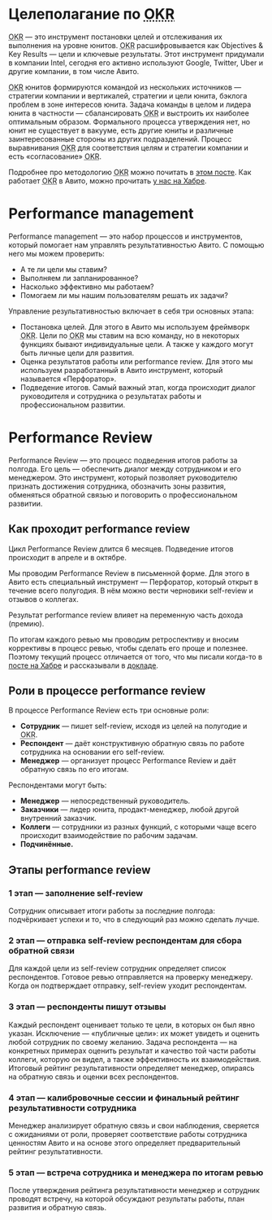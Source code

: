 # Целеполагание по <abbr title="Objectives and key results">OKR</abbr>
<abbr title="Objectives and key results">OKR</abbr> — это инструмент постановки целей и отслеживания их выполнения на уровне юнитов. <abbr title="Objectives and key results">OKR</abbr> расшифровывается как Objectives & Key Results — цели и ключевые результаты. Этот инструмент придумали в компании Intel, сегодня его активно используют Google, Twitter, Uber и другие компании, в том числе Авито. 

<abbr title="Objectives and key results">OKR</abbr> юнитов формируются командой из нескольких источников — стратегии компании и вертикалей, стратегии и цели юнита, бэклога проблем в зоне интересов юнита. Задача команды в целом и лидера юнита в частности — сбалансировать <abbr title="Objectives and key results">OKR</abbr> и выстроить их наиболее оптимальным образом. Формального процесса утверждения нет, но юнит не существует в вакууме, есть другие юниты и различные заинтересованные стороны из других подразделений. Процесс выравнивания <abbr title="Objectives and key results">OKR</abbr> для соответствия целям и стратегии компании и есть «согласование» <abbr title="Objectives and key results">OKR</abbr>. 

Подробнее про методологию <abbr title="Objectives and key results">OKR</abbr> можно почитать в [этом посте](https://medium.com/@robingop/%D1%86%D0%B5%D0%BB%D0%B5%D0%BF%D0%BE%D0%BB%D0%B0%D0%B3%D0%B0%D0%BD%D0%B8%D0%B5-%D1%81-%D0%BF%D0%BE%D0%BC%D0%BE%D1%89%D1%8C%D1%8E-okr-7934ac3d7303). Как работает <abbr title="Objectives and key results">OKR</abbr> в Авито, можно прочитать [у нас на Хабре](https://habr.com/ru/company/avito/blog/449426/).

# Performance management

Performance management — это набор процессов и инструментов, который помогает нам управлять результативностью Авито. С помощью него мы можем проверить: 
- А те ли цели мы ставим? 
- Выполняем ли запланированное? 
- Насколько эффективно мы работаем? 
- Помогаем ли мы нашим пользователям решать их задачи?

Управление результативностью включает в себя три основных этапа:

- Постановка целей. Для этого в Авито мы используем фреймворк <abbr title="Objectives and key results">OKR</abbr>. Цели по <abbr title="Objectives and key results">OKR</abbr> мы ставим на всю команду, но в некоторых функциях бывают индивидуальные цели. А также у каждого могут быть личные цели для развития.
- Оценка результатов работы или performance review. Для этого мы используем разработанный в Авито инструмент, который называется «Перфоратор».
- Подведение итогов. Самый важный этап, когда происходит диалог руководителя и сотрудника о результатах работы и профессиональном развитии.

# Performance Review

Performance Review — это процесс подведения итогов работы за полгода. Его цель — обеспечить диалог между сотрудником и его менеджером. Это инструмент, который позволяет руководителю признать достижения сотрудника, обозначить зоны развития, обменяться обратной связью и поговорить о профессиональном развитии. 

## Как проходит performance review

Цикл Performance Review длится 6 месяцев. Подведение итогов происходит в апреле и в октябре. 

Мы проводим Performance Review в письменной форме. Для этого в Авито есть специальный инструмент — Перфоратор, который открыт в течение всего полугодия. В нём можно вести черновики self-review и отзывов о коллегах. 

Результат performance review влияет на переменную часть дохода (премию).

По итогам каждого ревью мы проводим ретроспективу и вносим  коррективы в процесс ревью, чтобы сделать его проще и полезнее. Поэтому текущий процесс отличается от того, что мы писали когда-то в [посте на Хабре](https://habr.com/company/avito/blog/353216/) и рассказывали в [докладе](https://www.youtube.com/watch?v=HKXJ_AWPVBA).

## Роли в процессе performance review

В процессе Performance Review есть три основные роли:

- **Сотрудник** — пишет self-review, исходя из целей на полугодие и <abbr title="Objectives and key results">OKR</abbr>. 
- **Респондент** — даёт конструктивную обратную связь по работе сотрудника на основании его self-review.
- **Менеджер** — организует процесс Performance Review и даёт обратную связь по его итогам.

Респондентами могут быть:

- **Менеджер** — непосредственный руководитель.
- **Заказчики** — лидер юнита, продакт-менеджер, любой другой внутренний заказчик.
- **Коллеги** — сотрудники из разных функций, с которыми чаще всего происходит взаимодействие по рабочим задачам.
- **Подчинённые.** 


## Этапы performance review

### 1 этап — заполнение self-review

Сотрудник описывает итоги работы за последние полгода: подчёркивает успехи и то, что в следующий раз можно сделать лучше.

### 2 этап — отправка self-review респондентам для сбора обратной связи

Для каждой цели из self-review сотрудник определяет список респондентов. Готовое ревью отправляется на проверку менеджеру. Когда он подтверждает отправку, self-review уходит респондентам. 

### 3 этап — респонденты пишут отзывы

Каждый респондент оценивает только те цели, в которых он был явно указан. Исключение — «публичные цели»: их может увидеть и оценить любой сотрудник по своему желанию. 
Задача респондента — на конкретных примерах оценить результат и качество той части работы коллеги, которую он видел, а также эффективность их взаимодействия. Итоговый рейтинг результативности определяет менеджер, опираясь на обратную связь и оценки всех респондентов. 

### 4 этап — калибровочные сессии и финальный рейтинг результативности сотрудника
Менеджер анализирует обратную связь и свои наблюдения, сверяется с ожиданиями от роли, проверяет соответствие работы сотрудника ценностям Авито и на основе этого определяет предварительный рейтинг результативности.

### 5 этап — встреча сотрудника и менеджера по итогам ревью
После утверждения рейтинга результативности менеджер и сотрудник проводят встречу, на которой обсуждают результаты работы, план развития и обратную связь.
